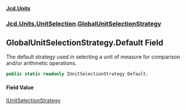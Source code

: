 #### [Jcd.Units](index.md 'index')
### [Jcd.Units.UnitSelection](Jcd.Units.UnitSelection.md 'Jcd.Units.UnitSelection').[GlobalUnitSelectionStrategy](Jcd.Units.UnitSelection.GlobalUnitSelectionStrategy.md 'Jcd.Units.UnitSelection.GlobalUnitSelectionStrategy')

## GlobalUnitSelectionStrategy.Default Field

The default strategy used in selecting a unit of measure for comparison and/or arithmetic operations.

```csharp
public static readonly IUnitSelectionStrategy Default;
```

#### Field Value
[IUnitSelectionStrategy](Jcd.Units.UnitSelection.IUnitSelectionStrategy.md 'Jcd.Units.UnitSelection.IUnitSelectionStrategy')